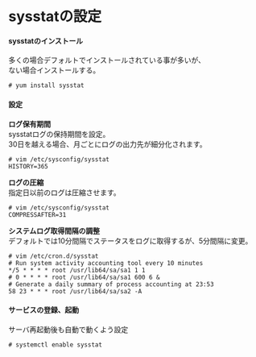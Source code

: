 # sysstatの設定

#### sysstatのインストール
多くの場合デフォルトでインストールされている事が多いが、  
ない場合インストールする。  

```
# yum install sysstat
```

#### 設定

**ログ保有期間**  
sysstatログの保持期間を設定。  
30日を越える場合、月ごとにログの出力先が細分化されます。  

```
# vim /etc/sysconfig/sysstat
HISTORY=365
```

**ログの圧縮**  
指定日以前のログは圧縮させます。  

```
# vim /etc/sysconfig/sysstat
COMPRESSAFTER=31
```

**システムログ取得間隔の調整**  
デフォルトでは10分間隔でステータスをログに取得するが、5分間隔に変更。  

```
# vim /etc/cron.d/sysstat
# Run system activity accounting tool every 10 minutes
*/5 * * * * root /usr/lib64/sa/sa1 1 1
# 0 * * * * root /usr/lib64/sa/sa1 600 6 &
# Generate a daily summary of process accounting at 23:53
58 23 * * * root /usr/lib64/sa/sa2 -A
```

#### サービスの登録、起動
サーバ再起動後も自動で動くよう設定  

```
# systemctl enable sysstat
```
